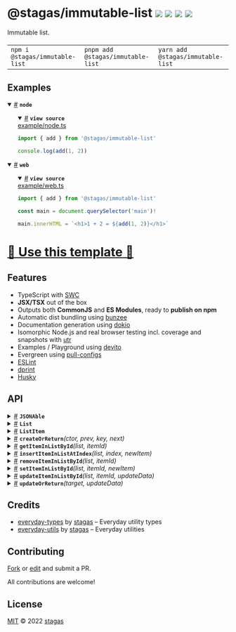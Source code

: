 

<h1>
@stagas/immutable-list <a href="https://npmjs.org/package/@stagas/immutable-list"><img src="https://img.shields.io/badge/npm-v1.0.1-F00.svg?colorA=000"/></a> <a href="src"><img src="https://img.shields.io/badge/loc-210-FFF.svg?colorA=000"/></a> <a href="https://cdn.jsdelivr.net/npm/@stagas/immutable-list@1.0.1/dist/@stagas/immutable-list.min.js"><img src="https://img.shields.io/badge/brotli-1.3K-333.svg?colorA=000"/></a> <a href="LICENSE"><img src="https://img.shields.io/badge/license-MIT-F0B.svg?colorA=000"/></a>
</h1>

<p></p>

Immutable list.

<h4>
<table><tr><td title="Triple click to select and copy paste">
<code>npm i @stagas/immutable-list </code>
</td><td title="Triple click to select and copy paste">
<code>pnpm add @stagas/immutable-list </code>
</td><td title="Triple click to select and copy paste">
<code>yarn add @stagas/immutable-list</code>
</td></tr></table>
</h4>

## Examples

<details id="example$node" title="node" open><summary><span><a href="#example$node">#</a></span>  <code><strong>node</strong></code></summary>  <ul>    <details id="source$node" title="node source code" open><summary><span><a href="#source$node">#</a></span>  <code><strong>view source</strong></code></summary>  <a href="example/node.ts">example/node.ts</a>  <p>

```ts
import { add } from '@stagas/immutable-list'

console.log(add(1, 2))
```

</p>
</details></ul></details><details id="example$web" title="web" open><summary><span><a href="#example$web">#</a></span>  <code><strong>web</strong></code></summary>  <ul>    <details id="source$web" title="web source code" open><summary><span><a href="#source$web">#</a></span>  <code><strong>view source</strong></code></summary>  <a href="example/web.ts">example/web.ts</a>  <p>

```ts
import { add } from '@stagas/immutable-list'

const main = document.querySelector('main')!

main.innerHTML = `<h1>1 + 2 = ${add(1, 2)}</h1>`
```

</p>
</details></ul></details>


# [🥁 Use this template 🥁](https://github.com/stagas/typescript-minimal-template/generate)

## Features

- TypeScript with [SWC](https://swc.rs/)
- **JSX/TSX** out of the box
- Outputs both **CommonJS** and **ES Modules**, ready to **publish on npm**
- Automatic dist bundling using [bunzee](https://github.com/stagas/bunzee)
- Documentation generation using [dokio](https://github.com/stagas/dokio)
- Isomorphic Node.js and real browser testing incl. coverage and snapshots with [utr](https://github.com/stagas/utr)
- Examples / Playground using [devito](https://github.com/stagas/devito)
- Evergreen using [pull-configs](https://github.com/stagas/pull-configs)
- [ESLint](https://eslint.org/)
- [dprint](https://dprint.dev/)
- [Husky](https://typicode.github.io/husky/)




## API

<p>  <details id="JSONAble$46" title="Class" ><summary><span><a href="#JSONAble$46">#</a></span>  <code><strong>JSONAble</strong></code>    </summary>  <a href=""></a>  <ul>        <p>  <details id="constructor$48" title="Constructor" ><summary><span><a href="#constructor$48">#</a></span>  <code><strong>constructor</strong></code><em>(data)</em>    </summary>  <a href=""></a>  <ul>    <p>  <details id="new JSONAble$49" title="ConstructorSignature" ><summary><span><a href="#new JSONAble$49">#</a></span>  <code><strong>new JSONAble</strong></code><em>()</em>    </summary>    <ul><p><a href="#JSONAble$46">JSONAble</a>&lt;<a href="#T$50">T</a>&gt;</p>      <p>  <details id="data$51" title="Parameter" ><summary><span><a href="#data$51">#</a></span>  <code><strong>data</strong></code>    </summary>    <ul><p>any</p>        </ul></details></p>  </ul></details></p>    </ul></details><details id="onceSymbol$47" title="Property" ><summary><span><a href="#onceSymbol$47">#</a></span>  <code><strong>onceSymbol</strong></code>    </summary>  <a href=""></a>  <ul><p>symbol</p>        </ul></details><details id="emit$55" title="Method" ><summary><span><a href="#emit$55">#</a></span>  <code><strong>emit</strong></code><em>(eventName, args)</em>    </summary>  <a href=""></a>  <ul>    <p>    <details id="eventName$58" title="Parameter" ><summary><span><a href="#eventName$58">#</a></span>  <code><strong>eventName</strong></code>    </summary>    <ul><p><a href="#K$57">K</a></p>        </ul></details><details id="args$59" title="Parameter" ><summary><span><a href="#args$59">#</a></span>  <code><strong>args</strong></code>    </summary>    <ul><p><span>Parameters</span>&lt;<a href="#T$50">T</a>  [<a href="#K$57">K</a>]&gt;</p>        </ul></details>  <p><strong>emit</strong>&lt;<span>K</span>&gt;<em>(eventName, args)</em>  &nbsp;=&gt;  <ul><a href="#JSONAble$46">JSONAble</a>&lt;<a href="#T$50">T</a>&gt;</ul></p></p>    </ul></details><details id="off$66" title="Method" ><summary><span><a href="#off$66">#</a></span>  <code><strong>off</strong></code><em>(eventName, callback)</em>    </summary>  <a href=""></a>  <ul>    <p>    <details id="eventName$69" title="Parameter" ><summary><span><a href="#eventName$69">#</a></span>  <code><strong>eventName</strong></code>    </summary>    <ul><p><a href="#K$68">K</a></p>        </ul></details><details id="callback$70" title="Parameter" ><summary><span><a href="#callback$70">#</a></span>  <code><strong>callback</strong></code>    </summary>    <ul><p><a href="#T$50">T</a>  [<a href="#K$68">K</a>]</p>        </ul></details>  <p><strong>off</strong>&lt;<span>K</span>&gt;<em>(eventName, callback)</em>  &nbsp;=&gt;  <ul>undefined | <a href="#JSONAble$46">JSONAble</a>&lt;<a href="#T$50">T</a>&gt;</ul></p></p>    </ul></details><details id="on$60" title="Method" ><summary><span><a href="#on$60">#</a></span>  <code><strong>on</strong></code><em>(eventName, callback, options)</em>    </summary>  <a href=""></a>  <ul>    <p>    <details id="eventName$63" title="Parameter" ><summary><span><a href="#eventName$63">#</a></span>  <code><strong>eventName</strong></code>    </summary>    <ul><p><a href="#K$62">K</a></p>        </ul></details><details id="callback$64" title="Parameter" ><summary><span><a href="#callback$64">#</a></span>  <code><strong>callback</strong></code>    </summary>    <ul><p><a href="#T$50">T</a>  [<a href="#K$62">K</a>]</p>        </ul></details><details id="options$65" title="Parameter" ><summary><span><a href="#options$65">#</a></span>  <code><strong>options</strong></code>    </summary>    <ul><p><span>EventEmitterOptions</span></p>        </ul></details>  <p><strong>on</strong>&lt;<span>K</span>&gt;<em>(eventName, callback, options)</em>  &nbsp;=&gt;  <ul><span>Off</span></ul></p></p>    </ul></details><details id="once$71" title="Method" ><summary><span><a href="#once$71">#</a></span>  <code><strong>once</strong></code><em>(eventName, callback)</em>    </summary>  <a href=""></a>  <ul>    <p>    <details id="eventName$74" title="Parameter" ><summary><span><a href="#eventName$74">#</a></span>  <code><strong>eventName</strong></code>    </summary>    <ul><p><a href="#K$73">K</a></p>        </ul></details><details id="callback$75" title="Parameter" ><summary><span><a href="#callback$75">#</a></span>  <code><strong>callback</strong></code>    </summary>    <ul><p><a href="#T$50">T</a>  [<a href="#K$73">K</a>]</p>        </ul></details>  <p><strong>once</strong>&lt;<span>K</span>&gt;<em>(eventName, callback)</em>  &nbsp;=&gt;  <ul><a href="#JSONAble$46">JSONAble</a>&lt;<a href="#T$50">T</a>&gt;</ul></p></p>    </ul></details><details id="toJSON$52" title="Method" ><summary><span><a href="#toJSON$52">#</a></span>  <code><strong>toJSON</strong></code><em>(this)</em>    </summary>  <a href=""></a>  <ul>    <p>    <details id="this$54" title="Parameter" ><summary><span><a href="#this$54">#</a></span>  <code><strong>this</strong></code>    </summary>    <ul><p><a href="#JSONAble$46">JSONAble</a>&lt;<a href="#T$50">T</a>&gt;</p>        </ul></details>  <p><strong>toJSON</strong><em>(this)</em>  &nbsp;=&gt;  <ul><span>Partial</span>&lt;<a href="#JSONAble$46">JSONAble</a>&lt;<a href="#T$50">T</a>&gt;&gt;</ul></p></p>    </ul></details></p></ul></details><details id="List$77" title="Class" ><summary><span><a href="#List$77">#</a></span>  <code><strong>List</strong></code>    </summary>  <a href=""></a>  <ul>        <p>  <details id="constructor$79" title="Constructor" ><summary><span><a href="#constructor$79">#</a></span>  <code><strong>constructor</strong></code><em>(data)</em>    </summary>  <a href=""></a>  <ul>    <p>  <details id="new List$80" title="ConstructorSignature" ><summary><span><a href="#new List$80">#</a></span>  <code><strong>new List</strong></code><em>()</em>    </summary>    <ul><p><a href="#List$77">List</a>&lt;<a href="#T$81">T</a>, <a href="#R$82">R</a>&gt;</p>      <p>  <details id="data$83" title="Parameter" ><summary><span><a href="#data$83">#</a></span>  <code><strong>data</strong></code>  <span><span>&nbsp;=&nbsp;</span>  <code>{}</code></span>  </summary>    <ul><p><span>Partial</span>&lt;<a href="#List$77">List</a>&lt;<a href="#T$81">T</a>, <span>Record</span>&lt;string, any&gt;&gt;&gt;</p>        </ul></details></p>  </ul></details></p>    </ul></details><details id="ctor$85" title="Property" ><summary><span><a href="#ctor$85">#</a></span>  <code><strong>ctor</strong></code>    </summary>  <a href=""></a>  <ul><p><span>Class</span>&lt;<a href="#List$77">List</a>&lt;<a href="#T$81">T</a>, <a href="#R$82">R</a>&gt;&gt;</p>        </ul></details><details id="items$84" title="Property" ><summary><span><a href="#items$84">#</a></span>  <code><strong>items</strong></code>  <span><span>&nbsp;=&nbsp;</span>  <code>[]</code></span>  </summary>  <a href=""></a>  <ul><p><a href="#T$81">T</a>  []</p>        </ul></details><details id="onceSymbol$78" title="Property" ><summary><span><a href="#onceSymbol$78">#</a></span>  <code><strong>onceSymbol</strong></code>    </summary>  <a href=""></a>  <ul><p>symbol</p>        </ul></details><details id="add$89" title="Method" ><summary><span><a href="#add$89">#</a></span>  <code><strong>add</strong></code><em>(item)</em>    </summary>  <a href=""></a>  <ul>    <p>    <details id="item$91" title="Parameter" ><summary><span><a href="#item$91">#</a></span>  <code><strong>item</strong></code>    </summary>    <ul><p><a href="#T$81">T</a></p>        </ul></details>  <p><strong>add</strong><em>(item)</em>  &nbsp;=&gt;  <ul><a href="#List$77">List</a>&lt;<a href="#T$81">T</a>, <a href="#R$82">R</a>&gt; &amp; <span>Partial</span>&lt;<a href="#List$77">List</a>&lt;<a href="#T$81">T</a>, <a href="#R$82">R</a>&gt;&gt; &amp; {<p>  <details id="items$93" title="Property" ><summary><span><a href="#items$93">#</a></span>  <code><strong>items</strong></code>  <span><span>&nbsp;=&nbsp;</span>  <code>...</code></span>  </summary>  <a href=""></a>  <ul><p><a href="#T$81">T</a>  []</p>        </ul></details></p>}</ul></p></p>    </ul></details><details id="emit$134" title="Method" ><summary><span><a href="#emit$134">#</a></span>  <code><strong>emit</strong></code><em>(eventName, args)</em>    </summary>  <a href=""></a>  <ul>    <p>    <details id="eventName$137" title="Parameter" ><summary><span><a href="#eventName$137">#</a></span>  <code><strong>eventName</strong></code>    </summary>    <ul><p><a href="#K$57">K</a></p>        </ul></details><details id="args$138" title="Parameter" ><summary><span><a href="#args$138">#</a></span>  <code><strong>args</strong></code>    </summary>    <ul><p><span>Parameters</span>&lt;<a href="#R$82">R</a>  [<a href="#K$57">K</a>]&gt;</p>        </ul></details>  <p><strong>emit</strong>&lt;<span>K</span>&gt;<em>(eventName, args)</em>  &nbsp;=&gt;  <ul><a href="#List$77">List</a>&lt;<a href="#T$81">T</a>, <a href="#R$82">R</a>&gt;</ul></p></p>    </ul></details><details id="equals$86" title="Method" ><summary><span><a href="#equals$86">#</a></span>  <code><strong>equals</strong></code><em>(other)</em>    </summary>  <a href=""></a>  <ul>    <p>    <details id="other$88" title="Parameter" ><summary><span><a href="#other$88">#</a></span>  <code><strong>other</strong></code>    </summary>    <ul><p><a href="#List$77">List</a>&lt;<a href="#T$81">T</a>, <span>Record</span>&lt;string, any&gt;&gt;</p>        </ul></details>  <p><strong>equals</strong><em>(other)</em>  &nbsp;=&gt;  <ul>boolean</ul></p></p>    </ul></details><details id="getById$94" title="Method" ><summary><span><a href="#getById$94">#</a></span>  <code><strong>getById</strong></code><em>(itemId)</em>    </summary>  <a href=""></a>  <ul>    <p>    <details id="itemId$97" title="Parameter" ><summary><span><a href="#itemId$97">#</a></span>  <code><strong>itemId</strong></code>    </summary>    <ul><p>string | <code>false</code></p>        </ul></details>  <p><strong>getById</strong>&lt;<span>U</span><span>&nbsp;extends&nbsp;</span>     <a href="#ListItem$43">ListItem</a>&gt;<em>(itemId)</em>  &nbsp;=&gt;  <ul><a href="#U$96">U</a></ul></p></p>    </ul></details><details id="hasId$103" title="Method" ><summary><span><a href="#hasId$103">#</a></span>  <code><strong>hasId</strong></code><em>(itemId)</em>    </summary>  <a href=""></a>  <ul>    <p>    <details id="itemId$105" title="Parameter" ><summary><span><a href="#itemId$105">#</a></span>  <code><strong>itemId</strong></code>    </summary>    <ul><p>string</p>        </ul></details>  <p><strong>hasId</strong><em>(itemId)</em>  &nbsp;=&gt;  <ul>boolean</ul></p></p>    </ul></details><details id="insertAfterIndex$125" title="Method" ><summary><span><a href="#insertAfterIndex$125">#</a></span>  <code><strong>insertAfterIndex</strong></code><em>(index, newItem)</em>    </summary>  <a href=""></a>  <ul>    <p>    <details id="index$127" title="Parameter" ><summary><span><a href="#index$127">#</a></span>  <code><strong>index</strong></code>    </summary>    <ul><p>number</p>        </ul></details><details id="newItem$128" title="Parameter" ><summary><span><a href="#newItem$128">#</a></span>  <code><strong>newItem</strong></code>    </summary>    <ul><p><a href="#T$81">T</a></p>        </ul></details>  <p><strong>insertAfterIndex</strong><em>(index, newItem)</em>  &nbsp;=&gt;  <ul><a href="#List$77">List</a>&lt;<a href="#T$81">T</a>, <a href="#R$82">R</a>&gt; &amp; <span>Partial</span>&lt;<a href="#List$77">List</a>&lt;<a href="#T$81">T</a>, <a href="#R$82">R</a>&gt;&gt; &amp; {<p>  <details id="items$130" title="Property" ><summary><span><a href="#items$130">#</a></span>  <code><strong>items</strong></code>  <span><span>&nbsp;=&nbsp;</span>  <code>...</code></span>  </summary>  <a href=""></a>  <ul><p><a href="#T$81">T</a>  []</p>        </ul></details></p>}</ul></p></p>    </ul></details><details id="insertAt$119" title="Method" ><summary><span><a href="#insertAt$119">#</a></span>  <code><strong>insertAt</strong></code><em>(index, newItem)</em>    </summary>  <a href=""></a>  <ul>    <p>    <details id="index$121" title="Parameter" ><summary><span><a href="#index$121">#</a></span>  <code><strong>index</strong></code>    </summary>    <ul><p>number</p>        </ul></details><details id="newItem$122" title="Parameter" ><summary><span><a href="#newItem$122">#</a></span>  <code><strong>newItem</strong></code>    </summary>    <ul><p><a href="#T$81">T</a></p>        </ul></details>  <p><strong>insertAt</strong><em>(index, newItem)</em>  &nbsp;=&gt;  <ul><a href="#List$77">List</a>&lt;<a href="#T$81">T</a>, <a href="#R$82">R</a>&gt; &amp; <span>Partial</span>&lt;<a href="#List$77">List</a>&lt;<a href="#T$81">T</a>, <a href="#R$82">R</a>&gt;&gt; &amp; {<p>  <details id="items$124" title="Property" ><summary><span><a href="#items$124">#</a></span>  <code><strong>items</strong></code>  <span><span>&nbsp;=&nbsp;</span>  <code>...</code></span>  </summary>  <a href=""></a>  <ul><p><a href="#T$81">T</a>  []</p>        </ul></details></p>}</ul></p></p>    </ul></details><details id="mergeEach$111" title="Method" ><summary><span><a href="#mergeEach$111">#</a></span>  <code><strong>mergeEach</strong></code><em>(data)</em>    </summary>  <a href=""></a>  <ul>    <p>    <details id="data$113" title="Parameter" ><summary><span><a href="#data$113">#</a></span>  <code><strong>data</strong></code>    </summary>    <ul><p><span>Partial</span>&lt;<a href="#T$81">T</a>&gt;</p>        </ul></details>  <p><strong>mergeEach</strong><em>(data)</em>  &nbsp;=&gt;  <ul><a href="#List$77">List</a>&lt;<a href="#T$81">T</a>, <a href="#R$82">R</a>&gt;</ul></p></p>    </ul></details><details id="off$145" title="Method" ><summary><span><a href="#off$145">#</a></span>  <code><strong>off</strong></code><em>(eventName, callback)</em>    </summary>  <a href=""></a>  <ul>    <p>    <details id="eventName$148" title="Parameter" ><summary><span><a href="#eventName$148">#</a></span>  <code><strong>eventName</strong></code>    </summary>    <ul><p><a href="#K$68">K</a></p>        </ul></details><details id="callback$149" title="Parameter" ><summary><span><a href="#callback$149">#</a></span>  <code><strong>callback</strong></code>    </summary>    <ul><p><a href="#R$82">R</a>  [<a href="#K$68">K</a>]</p>        </ul></details>  <p><strong>off</strong>&lt;<span>K</span>&gt;<em>(eventName, callback)</em>  &nbsp;=&gt;  <ul>undefined | <a href="#List$77">List</a>&lt;<a href="#T$81">T</a>, <a href="#R$82">R</a>&gt;</ul></p></p>    </ul></details><details id="on$139" title="Method" ><summary><span><a href="#on$139">#</a></span>  <code><strong>on</strong></code><em>(eventName, callback, options)</em>    </summary>  <a href=""></a>  <ul>    <p>    <details id="eventName$142" title="Parameter" ><summary><span><a href="#eventName$142">#</a></span>  <code><strong>eventName</strong></code>    </summary>    <ul><p><a href="#K$62">K</a></p>        </ul></details><details id="callback$143" title="Parameter" ><summary><span><a href="#callback$143">#</a></span>  <code><strong>callback</strong></code>    </summary>    <ul><p><a href="#R$82">R</a>  [<a href="#K$62">K</a>]</p>        </ul></details><details id="options$144" title="Parameter" ><summary><span><a href="#options$144">#</a></span>  <code><strong>options</strong></code>    </summary>    <ul><p><span>EventEmitterOptions</span></p>        </ul></details>  <p><strong>on</strong>&lt;<span>K</span>&gt;<em>(eventName, callback, options)</em>  &nbsp;=&gt;  <ul><span>Off</span></ul></p></p>    </ul></details><details id="once$150" title="Method" ><summary><span><a href="#once$150">#</a></span>  <code><strong>once</strong></code><em>(eventName, callback)</em>    </summary>  <a href=""></a>  <ul>    <p>    <details id="eventName$153" title="Parameter" ><summary><span><a href="#eventName$153">#</a></span>  <code><strong>eventName</strong></code>    </summary>    <ul><p><a href="#K$73">K</a></p>        </ul></details><details id="callback$154" title="Parameter" ><summary><span><a href="#callback$154">#</a></span>  <code><strong>callback</strong></code>    </summary>    <ul><p><a href="#R$82">R</a>  [<a href="#K$73">K</a>]</p>        </ul></details>  <p><strong>once</strong>&lt;<span>K</span>&gt;<em>(eventName, callback)</em>  &nbsp;=&gt;  <ul><a href="#List$77">List</a>&lt;<a href="#T$81">T</a>, <a href="#R$82">R</a>&gt;</ul></p></p>    </ul></details><details id="removeById$114" title="Method" ><summary><span><a href="#removeById$114">#</a></span>  <code><strong>removeById</strong></code><em>(itemId)</em>    </summary>  <a href=""></a>  <ul>    <p>    <details id="itemId$116" title="Parameter" ><summary><span><a href="#itemId$116">#</a></span>  <code><strong>itemId</strong></code>    </summary>    <ul><p>string</p>        </ul></details>  <p><strong>removeById</strong><em>(itemId)</em>  &nbsp;=&gt;  <ul><a href="#List$77">List</a>&lt;<a href="#T$81">T</a>, <a href="#R$82">R</a>&gt; &amp; <span>Partial</span>&lt;<a href="#List$77">List</a>&lt;<a href="#T$81">T</a>, <a href="#R$82">R</a>&gt;&gt; &amp; {<p>  <details id="items$118" title="Property" ><summary><span><a href="#items$118">#</a></span>  <code><strong>items</strong></code>  <span><span>&nbsp;=&nbsp;</span>  <code>...</code></span>  </summary>  <a href=""></a>  <ul><p><a href="#T$81">T</a>  []</p>        </ul></details></p>}</ul></p></p>    </ul></details><details id="setById$98" title="Method" ><summary><span><a href="#setById$98">#</a></span>  <code><strong>setById</strong></code><em>(itemId, newItem)</em>    </summary>  <a href=""></a>  <ul>    <p>    <details id="itemId$101" title="Parameter" ><summary><span><a href="#itemId$101">#</a></span>  <code><strong>itemId</strong></code>    </summary>    <ul><p>string</p>        </ul></details><details id="newItem$102" title="Parameter" ><summary><span><a href="#newItem$102">#</a></span>  <code><strong>newItem</strong></code>    </summary>    <ul><p><a href="#U$100">U</a></p>        </ul></details>  <p><strong>setById</strong>&lt;<span>U</span><span>&nbsp;extends&nbsp;</span>     <a href="#ListItem$43">ListItem</a>&gt;<em>(itemId, newItem)</em>  &nbsp;=&gt;  <ul><a href="#List$77">List</a>&lt;<a href="#T$81">T</a>, <a href="#R$82">R</a>&gt;</ul></p></p>    </ul></details><details id="toJSON$131" title="Method" ><summary><span><a href="#toJSON$131">#</a></span>  <code><strong>toJSON</strong></code><em>(this)</em>    </summary>  <a href=""></a>  <ul>    <p>    <details id="this$133" title="Parameter" ><summary><span><a href="#this$133">#</a></span>  <code><strong>this</strong></code>    </summary>    <ul><p><a href="#List$77">List</a>&lt;<a href="#T$81">T</a>, <a href="#R$82">R</a>&gt;</p>        </ul></details>  <p><strong>toJSON</strong><em>(this)</em>  &nbsp;=&gt;  <ul><span>Partial</span>&lt;<a href="#List$77">List</a>&lt;<a href="#T$81">T</a>, <a href="#R$82">R</a>&gt;&gt;</ul></p></p>    </ul></details><details id="updateById$106" title="Method" ><summary><span><a href="#updateById$106">#</a></span>  <code><strong>updateById</strong></code><em>(itemId, updateData)</em>    </summary>  <a href=""></a>  <ul>    <p>    <details id="itemId$109" title="Parameter" ><summary><span><a href="#itemId$109">#</a></span>  <code><strong>itemId</strong></code>    </summary>    <ul><p>string</p>        </ul></details><details id="updateData$110" title="Parameter" ><summary><span><a href="#updateData$110">#</a></span>  <code><strong>updateData</strong></code>    </summary>    <ul><p><span>Partial</span>&lt;<a href="#U$108">U</a>&gt;</p>        </ul></details>  <p><strong>updateById</strong>&lt;<span>U</span><span>&nbsp;extends&nbsp;</span>     <a href="#ListItem$43">ListItem</a>&gt;<em>(itemId, updateData)</em>  &nbsp;=&gt;  <ul><a href="#List$77">List</a>&lt;<a href="#T$81">T</a>, <a href="#R$82">R</a>&gt;</ul></p></p>    </ul></details></p></ul></details><details id="ListItem$43" title="TypeAlias" ><summary><span><a href="#ListItem$43">#</a></span>  <code><strong>ListItem</strong></code>    </summary>  <a href=""></a>  <ul><p>object &amp; {<p>  <details id="id$45" title="Property" ><summary><span><a href="#id$45">#</a></span>  <code><strong>id</strong></code>    </summary>  <a href=""></a>  <ul><p>string</p>        </ul></details></p>}</p>        </ul></details><details id="createOrReturn$1" title="Function" ><summary><span><a href="#createOrReturn$1">#</a></span>  <code><strong>createOrReturn</strong></code><em>(ctor, prev, key, next)</em>    </summary>  <a href=""></a>  <ul>    <p>    <details id="ctor$6" title="Parameter" ><summary><span><a href="#ctor$6">#</a></span>  <code><strong>ctor</strong></code>    </summary>    <ul><p><a href="#TCtor$5">TCtor</a></p>        </ul></details><details id="prev$7" title="Parameter" ><summary><span><a href="#prev$7">#</a></span>  <code><strong>prev</strong></code>    </summary>    <ul><p><a href="#T$3">T</a></p>        </ul></details><details id="key$8" title="Parameter" ><summary><span><a href="#key$8">#</a></span>  <code><strong>key</strong></code>    </summary>    <ul><p><a href="#TKey$4">TKey</a></p>        </ul></details><details id="next$9" title="Parameter" ><summary><span><a href="#next$9">#</a></span>  <code><strong>next</strong></code>    </summary>    <ul><p><a href="#T$3">T</a>  [<a href="#TKey$4">TKey</a>]</p>        </ul></details>  <p><strong>createOrReturn</strong>&lt;<span>T</span><span>&nbsp;extends&nbsp;</span>     <a href="#JSONAble$46">JSONAble</a>&lt;<span>Record</span>&lt;string, any&gt;, <a href="#T$3">T</a>&gt;, <span>TKey</span>, <span>TCtor</span><span>&nbsp;extends&nbsp;</span>     <span>Class</span>&lt;<a href="#T$3">T</a>&gt;&gt;<em>(ctor, prev, key, next)</em>  &nbsp;=&gt;  <ul><a href="#T$3">T</a></ul></p></p>    </ul></details><details id="getItemInListById$21" title="Function" ><summary><span><a href="#getItemInListById$21">#</a></span>  <code><strong>getItemInListById</strong></code><em>(list, itemId)</em>    </summary>  <a href=""></a>  <ul>    <p>    <details id="list$24" title="Parameter" ><summary><span><a href="#list$24">#</a></span>  <code><strong>list</strong></code>    </summary>    <ul><p><a href="#T$23">T</a>  []</p>        </ul></details><details id="itemId$25" title="Parameter" ><summary><span><a href="#itemId$25">#</a></span>  <code><strong>itemId</strong></code>    </summary>    <ul><p>string | <code>false</code></p>        </ul></details>  <p><strong>getItemInListById</strong>&lt;<span>T</span><span>&nbsp;extends&nbsp;</span>     <a href="#ListItem$43">ListItem</a>&gt;<em>(list, itemId)</em>  &nbsp;=&gt;  <ul><a href="#T$23">T</a></ul></p></p>    </ul></details><details id="insertItemInListAtIndex$37" title="Function" ><summary><span><a href="#insertItemInListAtIndex$37">#</a></span>  <code><strong>insertItemInListAtIndex</strong></code><em>(list, index, newItem)</em>    </summary>  <a href=""></a>  <ul>    <p>    <details id="list$40" title="Parameter" ><summary><span><a href="#list$40">#</a></span>  <code><strong>list</strong></code>    </summary>    <ul><p><a href="#T$39">T</a>  []</p>        </ul></details><details id="index$41" title="Parameter" ><summary><span><a href="#index$41">#</a></span>  <code><strong>index</strong></code>    </summary>    <ul><p>number</p>        </ul></details><details id="newItem$42" title="Parameter" ><summary><span><a href="#newItem$42">#</a></span>  <code><strong>newItem</strong></code>    </summary>    <ul><p><a href="#T$39">T</a></p>        </ul></details>  <p><strong>insertItemInListAtIndex</strong>&lt;<span>T</span><span>&nbsp;extends&nbsp;</span>     <a href="#ListItem$43">ListItem</a>&gt;<em>(list, index, newItem)</em>  &nbsp;=&gt;  <ul><a href="#T$39">T</a>  []</ul></p></p>    </ul></details><details id="removeItemInListById$26" title="Function" ><summary><span><a href="#removeItemInListById$26">#</a></span>  <code><strong>removeItemInListById</strong></code><em>(list, itemId)</em>    </summary>  <a href=""></a>  <ul>    <p>    <details id="list$29" title="Parameter" ><summary><span><a href="#list$29">#</a></span>  <code><strong>list</strong></code>    </summary>    <ul><p><a href="#T$28">T</a>  []</p>        </ul></details><details id="itemId$30" title="Parameter" ><summary><span><a href="#itemId$30">#</a></span>  <code><strong>itemId</strong></code>    </summary>    <ul><p>string</p>        </ul></details>  <p><strong>removeItemInListById</strong>&lt;<span>T</span><span>&nbsp;extends&nbsp;</span>     <a href="#ListItem$43">ListItem</a>&gt;<em>(list, itemId)</em>  &nbsp;=&gt;  <ul><a href="#T$28">T</a>  []</ul></p></p>    </ul></details><details id="setItemInListById$31" title="Function" ><summary><span><a href="#setItemInListById$31">#</a></span>  <code><strong>setItemInListById</strong></code><em>(list, itemId, newItem)</em>    </summary>  <a href=""></a>  <ul>    <p>    <details id="list$34" title="Parameter" ><summary><span><a href="#list$34">#</a></span>  <code><strong>list</strong></code>    </summary>    <ul><p><a href="#T$33">T</a>  []</p>        </ul></details><details id="itemId$35" title="Parameter" ><summary><span><a href="#itemId$35">#</a></span>  <code><strong>itemId</strong></code>    </summary>    <ul><p>string</p>        </ul></details><details id="newItem$36" title="Parameter" ><summary><span><a href="#newItem$36">#</a></span>  <code><strong>newItem</strong></code>    </summary>    <ul><p><a href="#T$33">T</a></p>        </ul></details>  <p><strong>setItemInListById</strong>&lt;<span>T</span><span>&nbsp;extends&nbsp;</span>     <a href="#ListItem$43">ListItem</a>&gt;<em>(list, itemId, newItem)</em>  &nbsp;=&gt;  <ul><a href="#T$33">T</a>  []</ul></p></p>    </ul></details><details id="updateItemInListById$15" title="Function" ><summary><span><a href="#updateItemInListById$15">#</a></span>  <code><strong>updateItemInListById</strong></code><em>(list, itemId, updateData)</em>    </summary>  <a href=""></a>  <ul>    <p>    <details id="list$18" title="Parameter" ><summary><span><a href="#list$18">#</a></span>  <code><strong>list</strong></code>    </summary>    <ul><p><a href="#T$17">T</a>  []</p>        </ul></details><details id="itemId$19" title="Parameter" ><summary><span><a href="#itemId$19">#</a></span>  <code><strong>itemId</strong></code>    </summary>    <ul><p>string</p>        </ul></details><details id="updateData$20" title="Parameter" ><summary><span><a href="#updateData$20">#</a></span>  <code><strong>updateData</strong></code>    </summary>    <ul><p><span>Partial</span>&lt;<a href="#T$17">T</a>&gt;</p>        </ul></details>  <p><strong>updateItemInListById</strong>&lt;<span>T</span><span>&nbsp;extends&nbsp;</span>     <a href="#ListItem$43">ListItem</a>&gt;<em>(list, itemId, updateData)</em>  &nbsp;=&gt;  <ul>any  []</ul></p></p>    </ul></details><details id="updateOrReturn$10" title="Function" ><summary><span><a href="#updateOrReturn$10">#</a></span>  <code><strong>updateOrReturn</strong></code><em>(target, updateData)</em>    </summary>  <a href=""></a>  <ul>    <p>    <details id="target$13" title="Parameter" ><summary><span><a href="#target$13">#</a></span>  <code><strong>target</strong></code>    </summary>    <ul><p><a href="#T$12">T</a></p>        </ul></details><details id="updateData$14" title="Parameter" ><summary><span><a href="#updateData$14">#</a></span>  <code><strong>updateData</strong></code>    </summary>    <ul><p><span>Partial</span>&lt;<a href="#T$12">T</a>&gt;</p>        </ul></details>  <p><strong>updateOrReturn</strong>&lt;<span>T</span>&gt;<em>(target, updateData)</em>  &nbsp;=&gt;  <ul>any</ul></p></p>    </ul></details></p>

## Credits
- [everyday-types](https://npmjs.org/package/everyday-types) by [stagas](https://github.com/stagas) &ndash; Everyday utility types
- [everyday-utils](https://npmjs.org/package/everyday-utils) by [stagas](https://github.com/stagas) &ndash; Everyday utilities

## Contributing

[Fork](https://github.com/stagas/immutable-list/fork) or [edit](https://github.dev/stagas/immutable-list) and submit a PR.

All contributions are welcome!

## License

<a href="LICENSE">MIT</a> &copy; 2022 [stagas](https://github.com/stagas)
